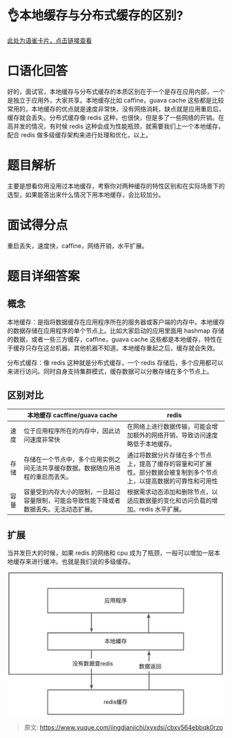 # 👌本地缓存与分布式缓存的区别?

[此处为语雀卡片，点击链接查看](https://www.yuque.com/jingdianjichi/xyxdsi/cbxv564ebbqk0rzp#JjtX1)

# 口语化回答
好的，面试官，本地缓存与分布式缓存的本质区别在于一个是存在应用内部，一个是独立于应用外，大家共享。本地缓存比如 caffine，guava cache 这些都是比较常用的，本地缓存的优点就是速度非常快，没有网络消耗，缺点就是应用重启后，缓存就会丢失。分布式缓存像 redis 这种，也很快，但是多了一些网络的开销。在高并发的情况，有时候 redis 这种会成为性能瓶颈，就需要我们上一个本地缓存，配合 redis 做多级缓存架构来进行处理和优化，以上。

# 题目解析
主要是想看你用没用过本地缓存，考察你对两种缓存的特性区别和在实际场景下的选型，如果能答出来什么情况下用本地缓存，会比较加分。

# 面试得分点
重启丢失，速度快，caffine，网络开销，水平扩展。

# 题目详细答案
## 概念
本地缓存：是指将数据缓存在应用程序所在的服务器或客户端的内存中。本地缓存的数据存储在应用程序的单个节点上。比如大家启动的应用里面用 hashmap 存储的数据，或者一些三方缓存，caffine，guava cache 这些都是本地缓存，特性在于缓存只存在这台机器。其他机器不知道。本地缓存重起之后，缓存就会失效。

分布式缓存：像 redis 这种就是分布式缓存，一个 redis 存储后，多个应用都可以来进行访问。同时自身支持集群模式，缓存数据可以分散存储在多个节点上。

## 区别对比
| | 本地缓存 cacffine/guava cache | redis |
| --- | --- | --- |
| 速度 | 位于应用程序所在的内存中，因此访问速度非常快 | 在网络上进行数据传输，可能会增加额外的网络开销，导致访问速度略低于本地缓存。 |
| 存储 | 存储在一个节点中，多个应用实例之间无法共享缓存数据。数据随应用进程的重启而丢失。 | 通过将数据分片存储在多个节点上，提高了缓存的容量和可扩展性。部分数据会被复制到多个节点上，以提高数据的可靠性和可用性 |
| 容量 | 容量受到内存大小的限制，一旦超过容量限制，可能会导致性能下降或者数据丢失。无法动态扩展。 | 根据需求动态添加和删除节点，以适应数据量的变化和访问负载的增加。redis 水平扩展。 |


## 扩展
当并发巨大的时候，如果 redis 的网络和 cpu 成为了瓶颈，一般可以增加一层本地缓存来进行缓冲。也就是我们说的多级缓存。

![画板](./img/ysk27KwlqHvPCnKp/1723016869562-aa02d11b-13d2-4ec6-821d-5f0be8c0c725-762393.jpeg)



> 原文: <https://www.yuque.com/jingdianjichi/xyxdsi/cbxv564ebbqk0rzp>